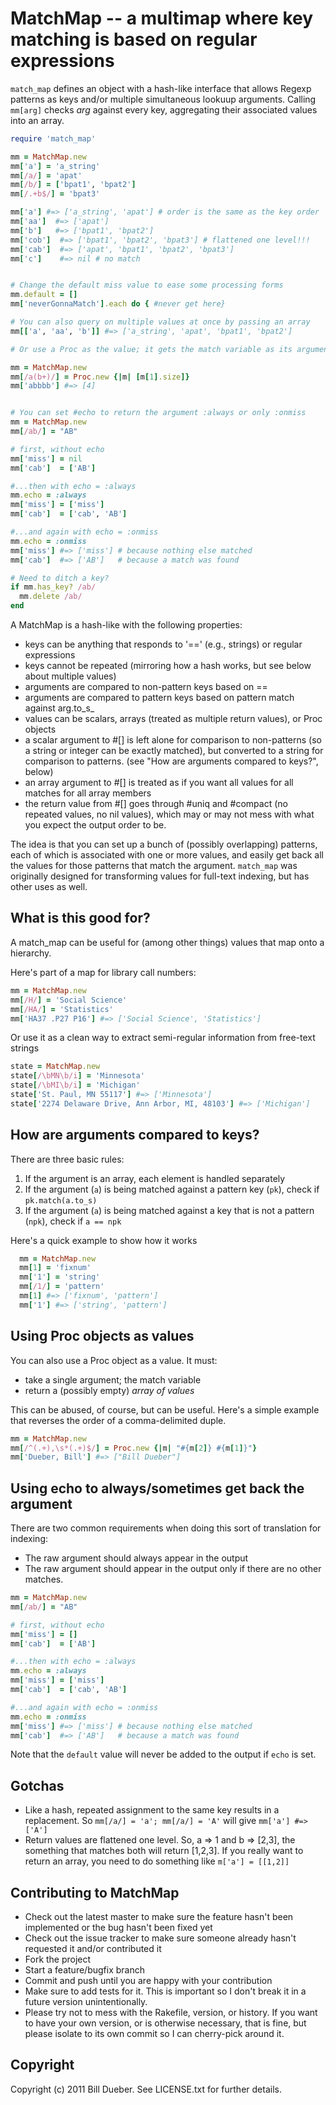 # MatchMap -- a multimap where key matching is based on regular expressions

`match_map` defines an object with a hash-like interface that allows Regexp patterns as keys and/or multiple simultaneous lookuup arguments. Calling `mm[arg]` checks _arg_ against every key, aggregating their associated values into an array.

```ruby
require 'match_map'

mm = MatchMap.new
mm['a'] = 'a_string'
mm[/a/] = 'apat'
mm[/b/] = ['bpat1', 'bpat2']
mm[/.+b$/] = 'bpat3'

mm['a'] #=> ['a_string', 'apat'] # order is the same as the key order
mm['aa']  #=> ['apat']
mm['b']   #=> ['bpat1', 'bpat2']
mm['cob']  #=> ['bpat1', 'bpat2', 'bpat3'] # flattened one level!!!
mm['cab']  #=> ['apat', 'bpat1', 'bpat2', 'bpat3']
mm['c']    #=> nil # no match


# Change the default miss value to ease some processing forms
mm.default = []
mm['neverGonnaMatch'].each do { #never get here}

# You can also query on multiple values at once by passing an array
mm[['a', 'aa', 'b']] #=> ['a_string', 'apat', 'bpat1', 'bpat2']

# Or use a Proc as the value; it gets the match variable as its argument

mm = MatchMap.new
mm[/a(b+)/] = Proc.new {|m| [m[1].size]}
mm['abbbb'] #=> [4]


# You can set #echo to return the argument :always or only :onmiss
mm = MatchMap.new
mm[/ab/] = "AB"

# first, without echo
mm['miss'] = nil
mm['cab']  = ['AB']

#...then with echo = :always
mm.echo = :always
mm['miss'] = ['miss']
mm['cab']  = ['cab', 'AB']

#...and again with echo = :onmiss
mm.echo = :onmiss
mm['miss'] #=> ['miss'] # because nothing else matched
mm['cab']  #=> ['AB']   # because a match was found

# Need to ditch a key?
if mm.has_key? /ab/ 
  mm.delete /ab/
end

```

A MatchMap is a hash-like with the following properties:

* keys can be anything that responds to '==' (e.g., strings) or regular expressions
* keys cannot be repeated (mirroring how a hash works, but see below about multiple values)
* arguments are compared to non-pattern keys based on ==
* arguments are compared to pattern keys based on pattern match against arg.to_s_
* values can be scalars, arrays (treated as multiple return values), or Proc objects
* a scalar argument to #[] is left alone for comparison to non-patterns (so a string or integer can be exactly matched), but converted to a string for comparison to patterns. (see "How are arguments compared to keys?", below)
* an array argument to #[] is treated as if you want all values for all matches for all array members
* the return value from #[] goes through #uniq and #compact (no repeated values, no nil values), which may or may not mess with what you expect the output order to be.

The idea is that you can set up a bunch of (possibly overlapping) patterns, each of which is associated with one or more values, and easily get back all the values for those patterns that match the argument. `match_map` was originally designed for transforming values for full-text indexing, but has other uses as well. 


## What is this good for?

A match_map can be useful for (among other things) values that map onto a hierarchy.

Here's part of a map for library call numbers:

```ruby
mm = MatchMap.new
mm[/H/] = 'Social Science'
mm[/HA/] = 'Statistics'
mm['HA37 .P27 P16'] #=> ['Social Science', 'Statistics']
```

Or use it as a clean way to extract semi-regular information from free-text strings

```ruby
state = MatchMap.new
state[/\bMN\b/i] = 'Minnesota'
state[/\bMI\b/i] = 'Michigan'
state['St. Paul, MN 55117'] #=> ['Minnesota']
state['2274 Delaware Drive, Ann Arbor, MI, 48103'] #=> ['Michigan']
```


## How are arguments compared to keys?

There are three basic rules:

1. If the argument is an array, each element is handled separately
2. If the argument (`a`) is being matched against a pattern key (`pk`), check if `pk.match(a.to_s)`
3. If the argument (`a`) is being matched against a key that is not a pattern (`npk`), check if `a == npk`

Here's a quick example to show how it works

```ruby
  mm = MatchMap.new
  mm[1] = 'fixnum'
  mm['1'] = 'string'
  mm[/1/] = 'pattern'
  mm[1] #=> ['fixnum', 'pattern']
  mm['1'] #=> ['string', 'pattern']
```


## Using Proc objects as values

You can also use a Proc object as a value. It must:

* take a single argument; the match variable
* return a (possibly empty) _array of values_

This can be abused, of course, but can be useful. Here's a simple example that reverses the order of a comma-delimited duple. 

```ruby
mm = MatchMap.new
mm[/^(.+),\s*(.+)$/] = Proc.new {|m| "#{m[2]} #{m[1]}"}
mm['Dueber, Bill'] #=> ["Bill Dueber"]
```    
## Using echo to always/sometimes get back the argument

There are two common requirements when doing this sort of translation for indexing:

* The raw argument should always appear in the output
* The raw argument should appear in the output only if there are no other matches. 

```ruby
mm = MatchMap.new
mm[/ab/] = "AB"

# first, without echo
mm['miss'] = []
mm['cab']  = ['AB']

#...then with echo = :always
mm.echo = :always
mm['miss'] = ['miss']
mm['cab']  = ['cab', 'AB']

#...and again with echo = :onmiss
mm.echo = :onmiss
mm['miss'] #=> ['miss'] # because nothing else matched
mm['cab']  #=> ['AB']   # because a match was found
```

Note that the `default` value will never be added to the output if `echo` is set.

## Gotchas

* Like a hash, repeated assignment to the same key results in a replacement. So `mm[/a/] = 'a'; mm[/a/] = 'A'` will give `mm['a'] #=> ['A']`
* Return values are flattened one level. So, a => 1 and b => [2,3], the something that matches both will return [1,2,3]. If you really want to return an array, you need to do something like `m['a'] = [[1,2]]`
  

## Contributing to MatchMap
 
* Check out the latest master to make sure the feature hasn't been implemented or the bug hasn't been fixed yet
* Check out the issue tracker to make sure someone already hasn't requested it and/or contributed it
* Fork the project
* Start a feature/bugfix branch
* Commit and push until you are happy with your contribution
* Make sure to add tests for it. This is important so I don't break it in a future version unintentionally.
* Please try not to mess with the Rakefile, version, or history. If you want to have your own version, or is otherwise necessary, that is fine, but please isolate to its own commit so I can cherry-pick around it.

## Copyright

Copyright (c) 2011 Bill Dueber. See LICENSE.txt for
further details.

